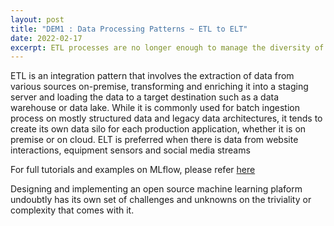 ```yaml
---
layout: post
title: "DEM1 : Data Processing Patterns ~ ETL to ELT"
date: 2022-02-17
excerpt: ETL processes are no longer enough to manage the diversity of data types and ingestion styles of the modern data landscape. Cloud driven ELT patterns enable for greater scalability and elasticity. In this blog, i investigate the key considerations for a shift to ELT ingestion patterns and the accompanying data management strategy for putting in place.
---
```


ETL is an integration pattern that involves the extraction of data from various sources on-premise, transforming and enriching it into a staging server and loading the data to a target destination such as a data warehouse or data lake. While it is commonly used for batch ingestion process on mostly structured data and legacy data architectures, it tends to create its own data silo for each production application, whether it is on premise or on cloud. ELT is preferred when there is data from website interactions, equipment sensors and social media streams

For full tutorials and examples on MLflow, please refer [here](https://mlflow.org/docs/latest/tutorials-and-examples/index.html)

Designing and implementing an open source machine learning plaform undoubtly has its own set of challenges and unknowns on the triviality or complexity that comes with it.  

